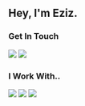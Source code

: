 ## Hey, I'm Eziz.

### Get In Touch
<a href="mailto:ezizomer1999@gmail.com"><img src="https://img.shields.io/badge/-Gmail-red"></a> 
<a href="https://www.linkedin.com/in/ezizomer99/"><img src="https://img.shields.io/badge/-LinkedIn-blue"></a>

### I Work With..
<img src="https://img.shields.io/badge/-JavaScript-yellow">
<img src="https://img.shields.io/badge/-C%23-blueviolet">
<img src="https://img.shields.io/badge/-React-%233A4040">


